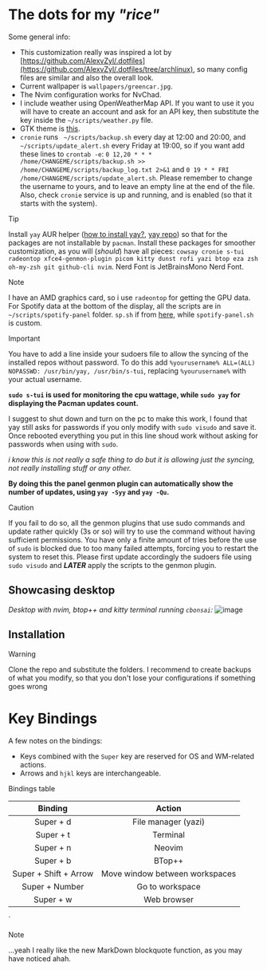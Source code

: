 # The dots for my *"rice"*

Some general info:
* This customization really was inspired a lot by [https://github.com/AlexvZyl/.dotfiles](https://github.com/AlexvZyl/.dotfiles/tree/archlinux), so many config files are similar and also the overall look. 
* Current wallpaper is `wallpapers/greencar.jpg`.
* The Nvim configuration works for NvChad.
* I include weather using OpenWeatherMap API. If you want to use it you will have to create an account and ask for an API key, then substitute the key inside the `~/scripts/weather.py` file.
* GTK theme is [this](https://www.xfce-look.org/s/XFCE/p/1403328/).
* `cronie` runs ` ~/scripts/backup.sh` every day at 12:00 and 20:00, and `~/scripts/update_alert.sh` every Friday at 19:00, so if you want add these lines to `crontab -e`: `0 12,20 * * * /home/CHANGEME/scripts/backup.sh >> /home/CHANGEME/scripts/backup_log.txt 2>&1` and `0 19 * * FRI /home/CHANGEME/scripts/update_alert.sh`. Please remember to change the username to yours, and to leave an empty line at the end of the file. Also, check `cronie` service is up and running, and is enabled (so that it starts with the system).

  
> [!TIP]
> Install `yay` AUR helper ([how to install yay?](https://itsfoss.com/install-yay-arch-linux/), [yay repo](https://github.com/Jguer/yay)) so that for the packages are not installable by `pacman`.
> Install these packages for smoother customization, as you will (*should*) have all pieces: `cowsay cronie s-tui radeontop xfce4-genmon-plugin picom kitty dunst rofi yazi btop eza zsh oh-my-zsh git github-cli nvim`.
> Nerd Font is JetBrainsMono Nerd Font.

> [!NOTE]
> I have an AMD graphics card, so i use `radeontop` for getting the GPU data.
> For Spotify data at the bottom of the display, all the scripts are in `~/scripts/spotify-panel` folder. `sp.sh` if from [here](https://gist.github.com/streetturtle/fa6258f3ff7b17747ee3), while `spotify-panel.sh` is custom.

> [!IMPORTANT]
> You have to add a line inside your sudoers file to allow the syncing of the installed repos without password. 
> To do this add `%yourusername% ALL=(ALL) NOPASSWD: /usr/bin/yay, /usr/bin/s-tui`, replacing `%yourusername%` with your actual username.
> 
> **`sudo s-tui` is used for monitoring the cpu wattage, while `sudo yay` for displaying the Pacman updates count.**
> 
>  I suggest to shut down and turn on the pc to make this work, I found that yay still asks for passwords if you only modify with `sudo visudo` and save it. Once rebooted everything you put in this line shoud work without asking for passwords when using with `sudo`.
> 
> *i know this is not really a safe thing to do but it is allowing just the syncing, not really installing stuff or any other.*
>
> **By doing this the panel genmon plugin can automatically show the number of updates, using `yay -Syy` and `yay -Qu`.**

> [!CAUTION]
> If you fail to do so, all the genmon plugins that use sudo commands and update rather quickly (3s or so) will try to use the command without having sufficient permissions. You have only a finite amount of tries before the use of `sudo` is blocked due to too many failed attempts, forcing you to restart the system to reset this. Please first update accordingly the sudoers file using `sudo visudo` and ***LATER*** apply the scripts to the genmon plugin. 

## Showcasing desktop
*Desktop with nvim, btop++ and kitty terminal running `cbonsai`:*
![image](https://github.com/user-attachments/assets/c26881c8-2cfb-4eb7-9ac0-0ca75ed842e0)



## Installation

> [!wARNING]
> Clone the repo and substitute the folders. I recommend to create backups of what you modify, so that you don't lose your configurations if something goes wrong

# Key Bindings

A few notes on the bindings:

- Keys combined with the `Super` key are reserved for OS and WM-related actions.  
- Arrows and `hjkl` keys are interchangeable.

<summary>Bindings table</summary>

|  Binding  |  Action   |
| :-------: | :-------: |
| Super + d | File manager (yazi) |
| Super + t | Terminal |
| Super + n | Neovim |
| Super + b | BTop++ |
| Super + Shift + Arrow | Move window between workspaces |
| Super + Number | Go to workspace |
| Super + w | Web browser |
`

> [!NOTE]
> ...yeah I really like the new MarkDown blockquote function, as you may have noticed ahah.
